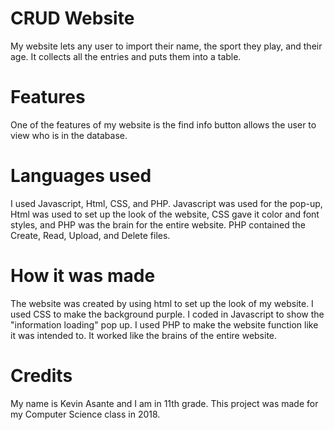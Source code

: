 # CRUD Website

My website lets any user to import their name, the sport they play, and their age. It collects all the entries and puts them into a table.

# Features

One of the features of my website is the find info button allows the user to view who is in the database.

# Languages used

I used Javascript, Html, CSS, and PHP. Javascript was used for the pop-up, Html was used to set up the look of the website, CSS gave it color and font styles, and PHP was the brain for the entire website. PHP contained the Create, Read, Upload, and Delete files.

# How it was made

The website was created by using html to set up the look of my website. I used CSS to make the background purple. I coded in Javascript to show the "information loading" pop up. I used PHP to make the website function like it was intended to. It worked like the brains of the entire website.

# Credits

My name is Kevin Asante and I am in 11th grade. This project was made for my Computer Science class in 2018.
